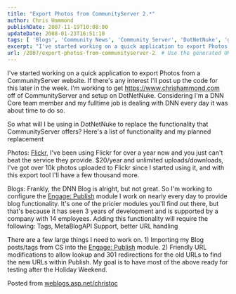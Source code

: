```yaml
---
title: "Export Photos from CommunityServer 2.*"
author: Chris Hammond
publishDate: 2007-11-19T10:08:00
updateDate: 2008-01-23T16:51:10
tags: [ 'Blogs', 'Community News', 'Community Server', 'DotNetNuke', 'general Software Development' ]
excerpt: "I've started working on a quick application to export Photos from a CommunityServer website. If there's any interest I'll post up the code for this later in the week. I'm working to get https://chrishammond.com off of CommunityServer and setup on DotNetNuke. Considering I'm a DNN Core team member and my fulltime job is dealing with DNN every day it was about time to do so. So what will I be using in DotNetNuke to replace the functionality that CommunityServer offers? Here's a list of functionality and my planned replacement Photos: Flickr, I've been using Flickr for over a year now and you just can't beat the service they provide. $20/year and unlimited uploads/downloads, I've got over 10k photos uploaded to Flickr since I started using it, and with this export tool I'll have a few&nbsp;thousand more. Blogs: Frankly, the DNN Blog is alright, but not great. So I'm working to configure the Engage: Publish module I&nbsp;work on nearly every day to provide blog functionality. It's one of the pricier modules you'll find out there, but that's because it has seen 3 years of development and is supported by a company with 14 employees. Adding this functionality will require the following: Tags, MetaBlogAPI Support, better URL handling There are a few large things I need to work on. 1) Importing my Blog posts/tags from CS into the Engage: Publish&nbsp;module. 2) Friendly URL modifications to allow lookup and 301 redirections&nbsp;for the old URLs to find the new URLs within Publish. My goal is to have most of the above ready for testing after the Holiday Weekend. Posted from..."
url: /2007/export-photos-from-communityserver-2  # Use the generated URL with year
---
```

<P mce_keep="true">I've started working on a quick application to export Photos from a CommunityServer website. If there's any interest I'll post up the code for this later in the week. I'm working to get <A href="https://www.chrishammond.com/">https://www.chrishammond.com</a> off of CommunityServer and setup on DotNetNuke. Considering I'm a DNN Core team member and my fulltime job is dealing with DNN every day it was about time to do so.</P> <P mce_keep="true">So what will I be using in DotNetNuke to replace the functionality that CommunityServer offers? Here's a list of functionality and my planned replacement</P> <P mce_keep="true">Photos: <A class="" href="https://www.flickr.com/photos/chammond" target=_blank mce_href="https://www.flickr.com/photos/chammond">Flickr</A>, I've been using Flickr for over a year now and you just can't beat the service they provide. $20/year and unlimited uploads/downloads, I've got over 10k photos uploaded to Flickr since I started using it, and with this export tool I'll have a few&nbsp;thousand more.</P> <P mce_keep="true">Blogs: Frankly, the DNN Blog is alright, but not great. So I'm working to configure the <A class="" href="https://www.engagemodules.com/Modules/EngagePublish/tabid/61/Default.aspx" target=_blank mce_href="https://www.engagemodules.com/Modules/EngagePublish/tabid/61/Default.aspx">Engage: Publish</A> module I&nbsp;work on nearly every day to provide blog functionality. It's one of the pricier modules you'll find out there, but that's because it has seen 3 years of development and is supported by a company with 14 employees. Adding this functionality will require the following: Tags, MetaBlogAPI Support, better URL handling</P> <P mce_keep="true">There are a few large things I need to work on. 1) Importing my Blog posts/tags from CS into the <A class="" href="https://www.engagemodules.com/Modules/EngagePublish/tabid/61/Default.aspx" target=_blank mce_href="https://www.engagemodules.com/Modules/EngagePublish/tabid/61/Default.aspx">Engage: Publish</A>&nbsp;module. 2) Friendly URL modifications to allow lookup and 301 redirections&nbsp;for the old URLs to find the new URLs within Publish. My goal is to have most of the above ready for testing after the Holiday Weekend.</P> Posted from <A href="https://weblogs.asp.net/christoc/">weblogs.asp.net/christoc</a>
